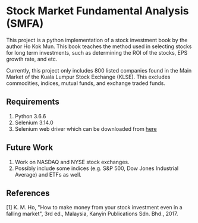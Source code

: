 # Stock Market Fundamental Analysis (SMFA)
This project is a python implementation of a stock investment book by the author Ho Kok Mun. This book teaches the method used in selecting stocks for long term investments, such as determining the ROI of the stocks, EPS growth rate, and etc.

Currently, this project only includes 800 listed companies found in the Main Market of the Kuala Lumpur Stock Exchange (KLSE). This excludes commodities, indices, mutual funds, and exchange traded funds. 

## Requirements
1. Python 3.6.6
2. Selenium 3.14.0
3. Selenium web driver which can be downloaded from [here](https://www.seleniumhq.org/projects/webdriver/)

## Future Work
1. Work on NASDAQ and NYSE stock exchanges.
2. Possibly include some indices (e.g. S&P 500, Dow Jones Industrial Average) and ETFs as well.

## References
[1] K. M. Ho, "How to make money from your stock investment even in a falling market", 3rd ed., Malaysia, Kanyin Publications Sdn. Bhd., 2017.
